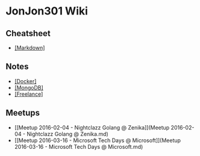 # JonJon301 Wiki

## Cheatsheet
- [[Markdown]](Markdown.md)

## Notes
- [[Docker]](Docker.md)
- [[MongoDB]](MongoDB.md)
- [[Freelance]](Freelance.md)

## Meetups
- [[Meetup 2016-02-04 - Nightclazz Golang @ Zenika]](Meetup 2016-02-04 - Nightclazz Golang @ Zenika.md)
- [[Meetup 2016-03-16 - Microsoft Tech Days @ Microsoft]](Meetup 2016-03-16 - Microsoft Tech Days @ Microsoft.md)

